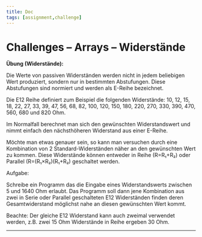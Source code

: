 ```yaml
---
title: Doc
tags: [assignment,challenge]
---
```


# Challenges – Arrays – Widerstände

**Übung (Widerstände):**

Die Werte von passiven Widerständen werden nicht in jedem beliebigen Wert produziert, sondern nur in bestimmten Abstufungen. Diese Abstufungen sind normiert und werden als E-Reihe bezeichnet. 

Die E12 Reihe definiert zum Beispiel die folgenden Widerstände:
10, 12, 15, 18, 22, 27, 33, 39, 47, 56, 68, 82, 100, 120, 150, 180, 220, 270, 330, 390, 470, 560, 680 und 820 Ohm.

Im Normalfall berechnet man sich den gewünschten Widerstandswert und nimmt einfach den nächsthöheren Widerstand aus einer E-Reihe.

Möchte man etwas genauer sein, so kann man versuchen durch eine Kombination von 2 Standard-Widerständen näher an den gewünschten Wert zu kommen. Diese Widerstände können entweder in 
Reihe (R=R₁+R₂) oder Parallel (R=(R₁×R₂)(R₁+R₂) geschaltet werden.

Aufgabe:

Schreibe ein Programm das die Eingabe eines Widerstandswerts zwischen 5 und 1640 Ohm erlaubt. Das Programm soll dann jene Kombination aus zwei in Serie oder Parallel geschalteten E12 Widerständen finden deren Gesamtwiderstand möglichst nahe an diesen gewünschten Wert kommt. 

Beachte: Der gleiche E12 Widerstand kann auch zweimal verwendet werden, z.B. zwei 15 Ohm Widerstände in Reihe ergeben 30 Ohm.

---


